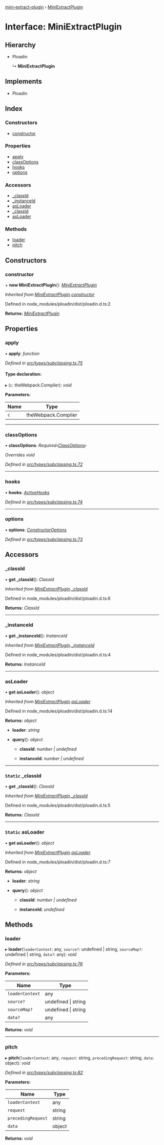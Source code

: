 [mini-extract-plugin](../README.md) › [MiniExtractPlugin](miniextractplugin.md)

# Interface: MiniExtractPlugin

## Hierarchy

* Ploadin

  ↳ **MiniExtractPlugin**

## Implements

* Ploadin

## Index

### Constructors

* [constructor](miniextractplugin.md#constructor)

### Properties

* [apply](miniextractplugin.md#apply)
* [classOptions](miniextractplugin.md#classoptions)
* [hooks](miniextractplugin.md#hooks)
* [options](miniextractplugin.md#options)

### Accessors

* [_classId](miniextractplugin.md#_classid)
* [_instanceId](miniextractplugin.md#_instanceid)
* [asLoader](miniextractplugin.md#asloader)
* [_classId](miniextractplugin.md#static-_classid)
* [asLoader](miniextractplugin.md#static-asloader)

### Methods

* [loader](miniextractplugin.md#loader)
* [pitch](miniextractplugin.md#pitch)

## Constructors

###  constructor

\+ **new MiniExtractPlugin**(): *[MiniExtractPlugin](miniextractplugin.md)*

*Inherited from [MiniExtractPlugin](miniextractplugin.md).[constructor](miniextractplugin.md#constructor)*

Defined in node_modules/ploadin/dist/ploadin.d.ts:2

**Returns:** *[MiniExtractPlugin](miniextractplugin.md)*

## Properties

###  apply

• **apply**: *function*

*Defined in [src/types/subclassing.ts:75](https://github.com/JuroOravec/mini-extract-plugin/blob/9e394f3/src/types/subclassing.ts#L75)*

#### Type declaration:

▸ (`c`: theWebpack.Compiler): *void*

**Parameters:**

Name | Type |
------ | ------ |
`c` | theWebpack.Compiler |

___

###  classOptions

• **classOptions**: *Required‹[ClassOptions](classoptions.md)›*

*Overrides void*

*Defined in [src/types/subclassing.ts:72](https://github.com/JuroOravec/mini-extract-plugin/blob/9e394f3/src/types/subclassing.ts#L72)*

___

###  hooks

• **hooks**: *[ActiveHooks](../README.md#activehooks)*

*Defined in [src/types/subclassing.ts:74](https://github.com/JuroOravec/mini-extract-plugin/blob/9e394f3/src/types/subclassing.ts#L74)*

___

###  options

• **options**: *[ConstructorOptions](../README.md#constructoroptions)*

*Defined in [src/types/subclassing.ts:73](https://github.com/JuroOravec/mini-extract-plugin/blob/9e394f3/src/types/subclassing.ts#L73)*

## Accessors

###  _classId

• **get _classId**(): *ClassId*

*Inherited from [MiniExtractPlugin](miniextractplugin.md).[_classId](miniextractplugin.md#static-_classid)*

Defined in node_modules/ploadin/dist/ploadin.d.ts:6

**Returns:** *ClassId*

___

###  _instanceId

• **get _instanceId**(): *InstanceId*

*Inherited from [MiniExtractPlugin](miniextractplugin.md).[_instanceId](miniextractplugin.md#_instanceid)*

Defined in node_modules/ploadin/dist/ploadin.d.ts:4

**Returns:** *InstanceId*

___

###  asLoader

• **get asLoader**(): *object*

*Inherited from [MiniExtractPlugin](miniextractplugin.md).[asLoader](miniextractplugin.md#static-asloader)*

Defined in node_modules/ploadin/dist/ploadin.d.ts:14

**Returns:** *object*

* **loader**: *string*

* **query**(): *object*

  * **classId**: *number | undefined*

  * **instanceId**: *number | undefined*

___

### `Static` _classId

• **get _classId**(): *ClassId*

*Inherited from [MiniExtractPlugin](miniextractplugin.md).[_classId](miniextractplugin.md#static-_classid)*

Defined in node_modules/ploadin/dist/ploadin.d.ts:5

**Returns:** *ClassId*

___

### `Static` asLoader

• **get asLoader**(): *object*

*Inherited from [MiniExtractPlugin](miniextractplugin.md).[asLoader](miniextractplugin.md#static-asloader)*

Defined in node_modules/ploadin/dist/ploadin.d.ts:7

**Returns:** *object*

* **loader**: *string*

* **query**(): *object*

  * **classId**: *number | undefined*

  * **instanceId**: *undefined*

## Methods

###  loader

▸ **loader**(`loaderContext`: any, `source?`: undefined | string, `sourceMap?`: undefined | string, `data?`: any): *void*

*Defined in [src/types/subclassing.ts:76](https://github.com/JuroOravec/mini-extract-plugin/blob/9e394f3/src/types/subclassing.ts#L76)*

**Parameters:**

Name | Type |
------ | ------ |
`loaderContext` | any |
`source?` | undefined &#124; string |
`sourceMap?` | undefined &#124; string |
`data?` | any |

**Returns:** *void*

___

###  pitch

▸ **pitch**(`loaderContext`: any, `request`: string, `precedingRequest`: string, `data`: object): *void*

*Defined in [src/types/subclassing.ts:82](https://github.com/JuroOravec/mini-extract-plugin/blob/9e394f3/src/types/subclassing.ts#L82)*

**Parameters:**

Name | Type |
------ | ------ |
`loaderContext` | any |
`request` | string |
`precedingRequest` | string |
`data` | object |

**Returns:** *void*
